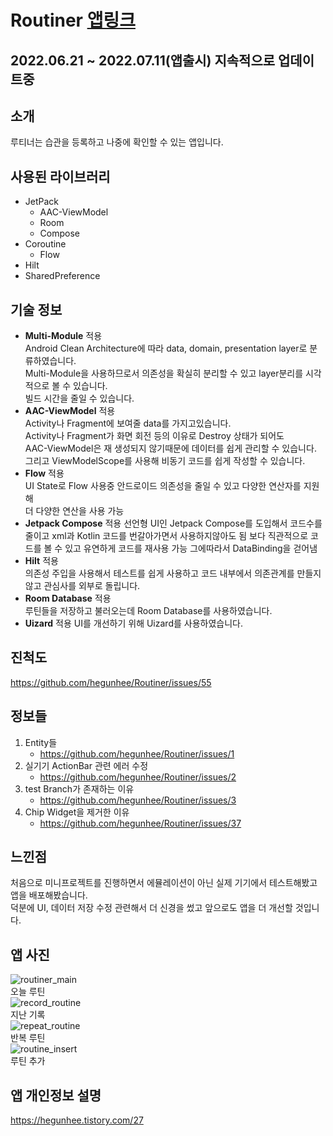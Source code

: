 # Routiner  [앱링크](https://play.google.com/store/apps/details?id=com.hegunhee.routiner)
## 2022.06.21 ~ 2022.07.11(앱출시) 지속적으로 업데이트중  
## 소개  
루티너는 습관을 등록하고 나중에 확인할 수 있는 앱입니다.  
## 사용된 라이브러리  
* JetPack  
  * AAC-ViewModel  
  * Room
  * Compose  
* Coroutine  
  * Flow  
* Hilt  
* SharedPreference  
## 기술 정보  
* **Multi-Module** 적용  
 Android Clean Architecture에 따라 data, domain, presentation layer로 분류하였습니다.  
 Multi-Module을 사용하므로서 의존성을 확실히 분리할 수 있고 layer분리를 시각적으로 볼 수 있습니다.  
 빌드 시간을 줄일 수 있습니다.  
* **AAC-ViewModel** 적용  
 Activity나 Fragment에 보여줄 data를 가지고있습니다.  
 Activity나 Fragment가 화면 회전 등의 이유로 Destroy 상태가 되어도  
 AAC-ViewModel은 재 생성되지 않기때문에 데이터를 쉽게 관리할 수 있습니다.
 그리고 ViewModelScope를 사용해 비동기 코드를 쉽게 작성할 수 있습니다.  
* **Flow** 적용  
  UI State로 Flow 사용중 안드로이드 의존성을 줄일 수 있고 다양한 연산자를 지원해  
  더 다양한 연산을 사용 가능   
* **Jetpack Compose** 적용
  선언형 UI인 Jetpack Compose를 도입해서 코드수를 줄이고 xml과 Kotlin 코드를 번갈아가면서 사용하지않아도 됨
  보다 직관적으로 코드를 볼 수 있고 유연하게 코드를 재사용 가능
  그에따라서 DataBinding을 걷어냄  
* **Hilt** 적용  
 의존성 주입을 사용해서 테스트를 쉽게 사용하고 코드 내부에서 의존관계를 만들지 않고 관심사를 외부로 돌립니다.  
* **Room Database** 적용  
 루틴들을 저장하고 불러오는데 Room Database를 사용하였습니다.
* **Uizard** 적용
  UI를 개선하기 위해 Uizard를 사용하였습니다.
## 진척도  
https://github.com/hegunhee/Routiner/issues/55

## 정보들  
1. Entity들  
   * https://github.com/hegunhee/Routiner/issues/1  
2. 실기기 ActionBar 관련 에러 수정  
   * https://github.com/hegunhee/Routiner/issues/2  
3. test Branch가 존재하는 이유  
   * https://github.com/hegunhee/Routiner/issues/3  
4. Chip Widget을 제거한 이유  
   * https://github.com/hegunhee/Routiner/issues/37
   
## 느낀점  
처음으로 미니프로젝트를 진행하면서 에뮬레이션이 아닌 실제 기기에서 테스트해봤고 앱을 배포해봤습니다.  
덕분에 UI, 데이터 저장 수정 관련해서 더 신경을 썼고 앞으로도 앱을 더 개선할 것입니다.  

## 앱 사진  
![routiner_main](https://github.com/hegunhee/Routiner/assets/57277631/53fd0ae5-57f3-417a-af72-8efaac0793f6)  
오늘 루틴    
![record_routine](https://github.com/hegunhee/Routiner/assets/57277631/0865c68f-09be-4d2b-9e36-c5477c6a8b4a)  
지난 기록  
![repeat_routine](https://github.com/hegunhee/Routiner/assets/57277631/07a3e8fc-58d9-4dbc-8187-dd09525f4617)  
반복 루틴  
![routine_insert](https://github.com/hegunhee/Routiner/assets/57277631/0a7c7314-e141-45d7-ab7b-fc838a1b1429)  
루틴 추가  
## 앱 개인정보 설명  
https://hegunhee.tistory.com/27

